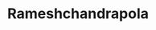 ---
title: Rameshchandrapola
github: https://github.com/Rameshchandrapola
mode: dark
transition: 1s
score: 72.7
archetype:
- Little Bit of Everything
---